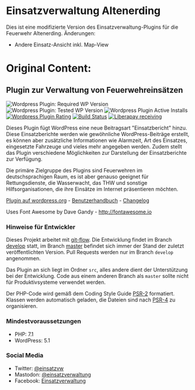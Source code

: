 # Einsatzverwaltung Altenerding

Dies ist eine modifizierte Version des Einsatzverwaltung-Plugins für die Feuerwehr Altenerding.
Änderungen:
- Andere Einsatz-Ansicht inkl. Map-View

# Original Content:

## Plugin zur Verwaltung von Feuerwehreins&auml;tzen

![Wordpress Plugin: Required WP Version](https://img.shields.io/wordpress/plugin/wp-version/einsatzverwaltung.svg)
![Wordpress Plugin: Tested WP Version](https://img.shields.io/wordpress/plugin/tested/einsatzverwaltung.svg)
![Wordpress Plugin Active Installs](https://img.shields.io/wordpress/plugin/installs/einsatzverwaltung.svg)
[![Wordpress Plugin Rating](https://img.shields.io/wordpress/plugin/rating/einsatzverwaltung.svg)](https://wordpress.org/support/plugin/einsatzverwaltung/reviews/)
[![Build Status](https://travis-ci.org/abrain/einsatzverwaltung.svg)](https://travis-ci.org/abrain/einsatzverwaltung)
[![Liberapay receiving](https://img.shields.io/liberapay/receives/abrain.svg)](https://liberapay.com/abrain)

Dieses Plugin f&uuml;gt WordPress eine neue Beitragsart "Einsatzbericht" hinzu. Diese Einsatzberichte werden wie gew&ouml;hnliche WordPress-Beitr&auml;ge erstellt, es k&ouml;nnen aber zus&auml;tzliche Informationen wie Alarmzeit, Art des Einsatzes, eingesetzte Fahrzeuge und vieles mehr angegeben werden. Zudem stellt das Plugin verschiedene M&ouml;glichkeiten zur Darstellung der Einsatzberichte zur Verf&uuml;gung.

Die prim&auml;re Zielgruppe des Plugins sind Feuerwehren im deutschsprachigen Raum, es ist aber genauso geeignet f&uuml;r Rettungsdienste, die Wasserwacht, das THW und sonstige Hilfsorganisationen, die ihre Eins&auml;tze im Internet pr&auml;sentieren m&ouml;chten.

[Plugin auf wordpress.org](https://wordpress.org/plugins/einsatzverwaltung/) - [Benutzerhandbuch](https://einsatzverwaltung.abrain.de/dokumentation/) - [Changelog](https://github.com/abrain/einsatzverwaltung/releases)

Uses Font Awesome by Dave Gandy - http://fontawesome.io

### Hinweise f&uuml;r Entwickler
Dieses Projekt arbeitet mit [git-flow](http://nvie.com/posts/a-successful-git-branching-model/).
Die Entwicklung findet im Branch [develop](https://github.com/abrain/einsatzverwaltung/tree/develop) statt, im Branch [master](https://github.com/abrain/einsatzverwaltung/tree/master) befindet sich immer der Stand der zuletzt ver&ouml;ffentlichten Version.
Pull Requests werden nur im Branch `develop` angenommen.

Das Plugin an sich liegt im Ordner `src`, alles andere dient der Unterst&uuml;tzung bei der Entwicklung.
Code aus einem anderen Branch als `master` sollte nicht f&uuml;r Produktivsysteme verwendet werden.

Der PHP-Code wird gem&auml;&szlig; dem Coding Style Guide [PSR-2](https://www.php-fig.org/psr/psr-2/) formatiert.
Klassen werden automatisch geladen, die Dateien sind nach [PSR-4](https://www.php-fig.org/psr/psr-4/) zu organisieren.

### Mindestvoraussetzungen
* PHP: 7.1
* WordPress: 5.1

### Social Media

* Twitter: [@einsatzvw](https://twitter.com/einsatzvw)
* Mastodon: [@einsatzverwaltung](https://chaos.social/@einsatzverwaltung)
* Facebook: [Einsatzverwaltung](https://www.facebook.com/einsatzverwaltung/)
